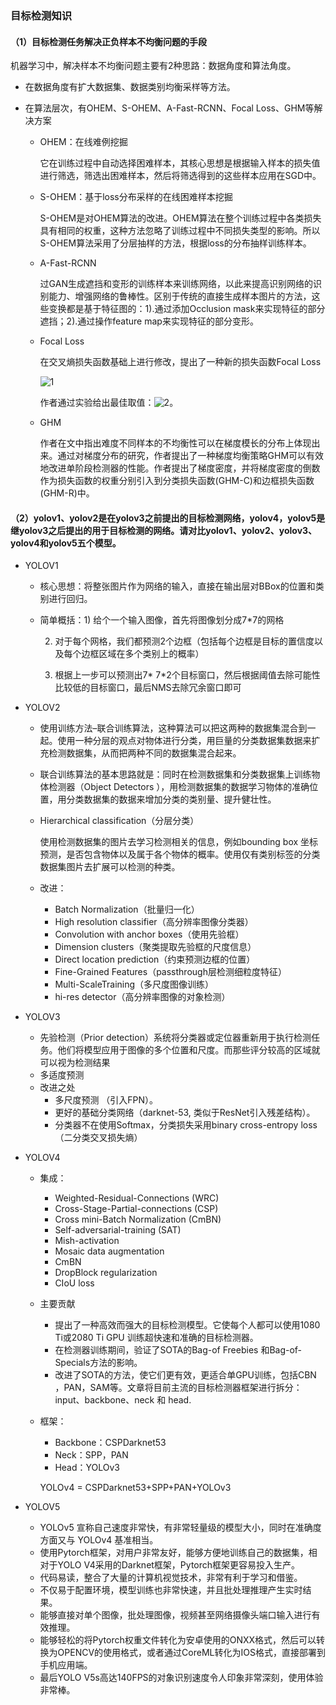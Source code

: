 ### 目标检测知识

#### （1）目标检测任务解决正负样本不均衡问题的手段

​	机器学习中，解决样本不均衡问题主要有2种思路：数据角度和算法角度。

+ 在数据角度有扩大数据集、数据类别均衡采样等方法。

+ 在算法层次，有OHEM、S-OHEM、A-Fast-RCNN、Focal Loss、GHM等解决方案     

  + OHEM：在线难例挖掘

    它在训练过程中自动选择困难样本，其核心思想是根据输入样本的损失值进行筛选，筛选出困难样本，然后将筛选得到的这些样本应用在SGD中。

  + S-OHEM：基于loss分布采样的在线困难样本挖掘

    S-OHEM是对OHEM算法的改进。OHEM算法在整个训练过程中各类损失具有相同的权重，这种方法忽略了训练过程中不同损失类型的影响。所以S-OHEM算法采用了分层抽样的方法，根据loss的分布抽样训练样本。

  + A-Fast-RCNN

    过GAN生成遮挡和变形的训练样本来训练网络，以此来提高识别网络的识别能力、增强网络的鲁棒性。区别于传统的直接生成样本图片的方法，这些变换都是基于特征图的：1).通过添加Occlusion mask来实现特征的部分遮挡；2).通过操作feature map来实现特征的部分变形。

  + Focal Loss

    在交叉熵损失函数基础上进行修改，提出了一种新的损失函数Focal Loss

    ![1](https://github.com/827184100/awesome-DeepLearning/blob/7.13_4/images/1.png)

    作者通过实验给出最佳取值：![2](https://github.com/827184100/awesome-DeepLearning/blob/7.13_4/images/2.svg)。

  + GHM

    作者在文中指出难度不同样本的不均衡性可以在梯度模长的分布上体现出来。通过对梯度分布的研究，作者提出了一种梯度均衡策略GHM可以有效地改进单阶段检测器的性能。作者提出了梯度密度，并将梯度密度的倒数作为损失函数的权重分别引入到分类损失函数(GHM-C)和边框损失函数(GHM-R)中。

#### （2）yolov1、yolov2是在yolov3之前提出的目标检测网络，yolov4，yolov5是继yolov3之后提出的用于目标检测的网络。请对比yolov1、yolov2、yolov3、yolov4和yolov5五个模型。

+ YOLOV1

  + 核心思想：将整张图片作为网络的输入，直接在输出层对BBox的位置和类别进行回归。

  + 简单概括：1) 给个一个输入图像，首先将图像划分成7*7的网格

    2) 对于每个网格，我们都预测2个边框（包括每个边框是目标的置信度以及每个边框区域在多个类别上的概率）

    3) 根据上一步可以预测出7* 7*2个目标窗口，然后根据阈值去除可能性比较低的目标窗口，最后NMS去除冗余窗口即可

+ YOLOV2

  + 使用训练方法–联合训练算法，这种算法可以把这两种的数据集混合到一起。使用一种分层的观点对物体进行分类，用巨量的分类数据集数据来扩充检测数据集，从而把两种不同的数据集混合起来。

  + 联合训练算法的基本思路就是：同时在检测数据集和分类数据集上训练物体检测器（Object Detectors ），用检测数据集的数据学习物体的准确位置，用分类数据集的数据来增加分类的类别量、提升健壮性。

  + Hierarchical classification（分层分类）

    使用检测数据集的图片去学习检测相关的信息，例如bounding box 坐标预测，是否包含物体以及属于各个物体的概率。使用仅有类别标签的分类数据集图片去扩展可以检测的种类。

  + 改进：

    + Batch Normalization（批量归一化）
    + High resolution classifier（高分辨率图像分类器）
    + Convolution with anchor boxes（使用先验框）
    + Dimension clusters（聚类提取先验框的尺度信息）
    + Direct location prediction（约束预测边框的位置）
    + Fine-Grained Features（passthrough层检测细粒度特征）
    + Multi-ScaleTraining（多尺度图像训练）
    + hi-res detector（高分辨率图像的对象检测）

+ YOLOV3

  + 先验检测（Prior detection）系统将分类器或定位器重新用于执行检测任务。他们将模型应用于图像的多个位置和尺度。而那些评分较高的区域就可以视为检测结果
  + 多适度预测
  + 改进之处
    - 多尺度预测 （引入FPN）。
    - 更好的基础分类网络（darknet-53, 类似于ResNet引入残差结构）。
    - 分类器不在使用Softmax，分类损失采用binary cross-entropy loss（二分类交叉损失熵）

+ YOLOV4

  + 集成：

    + Weighted-Residual-Connections (WRC)
    + Cross-Stage-Partial-connections (CSP)
    + Cross mini-Batch Normalization (CmBN)
    + Self-adversarial-training (SAT)
    + Mish-activation
    + Mosaic data augmentation
    + CmBN
    + DropBlock regularization
    + CIoU loss

  + 主要贡献

    +  提出了一种高效而强大的目标检测模型。它使每个人都可以使用1080 Ti或2080 Ti GPU 训练超快速和准确的目标检测器。
    + 在检测器训练期间，验证了SOTA的Bag-of Freebies 和Bag-of-Specials方法的影响。
    + 改进了SOTA的方法，使它们更有效，更适合单GPU训练，包括CBN ，PAN，SAM等。文章将目前主流的目标检测器框架进行拆分：input、backbone、neck 和 head.

  + 框架：

    + Backbone：CSPDarknet53
    + Neck：SPP，PAN
    + Head：YOLOv3

    YOLOv4 = CSPDarknet53+SPP+PAN+YOLOv3

+ YOLOV5

  + YOLOv5 宣称自己速度非常快，有非常轻量级的模型大小，同时在准确度方面又与 YOLOv4 基准相当。
  + 使用Pytorch框架，对用户非常友好，能够方便地训练自己的数据集，相对于YOLO V4采用的Darknet框架，Pytorch框架更容易投入生产。
  + 代码易读，整合了大量的计算机视觉技术，非常有利于学习和借鉴。
  + 不仅易于配置环境，模型训练也非常快速，并且批处理推理产生实时结果。
  + 能够直接对单个图像，批处理图像，视频甚至网络摄像头端口输入进行有效推理。
  + 能够轻松的将Pytorch权重文件转化为安卓使用的ONXX格式，然后可以转换为OPENCV的使用格式，或者通过CoreML转化为IOS格式，直接部署到手机应用端。
  + 最后YOLO V5s高达140FPS的对象识别速度令人印象非常深刻，使用体验非常棒。



